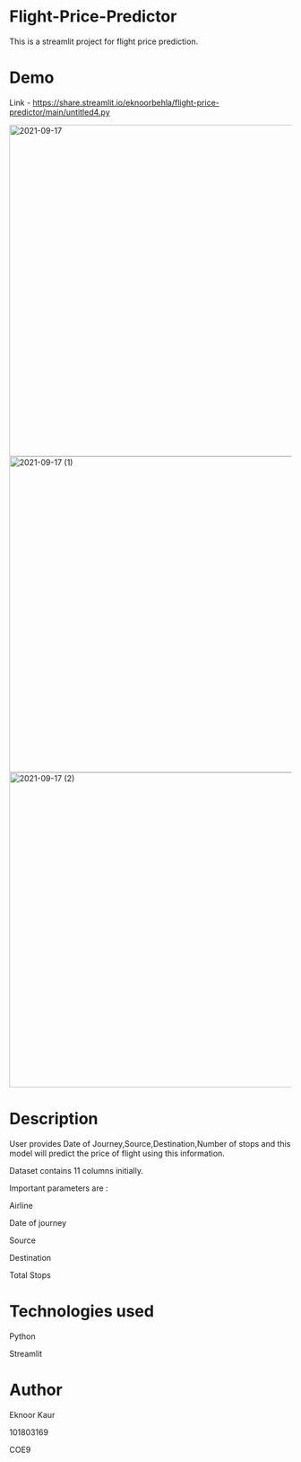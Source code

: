 # Flight-Price-Predictor
This is a streamlit project for flight price prediction.

# Demo 
Link - https://share.streamlit.io/eknoorbehla/flight-price-predictor/main/untitled4.py

<img width="591" alt="2021-09-17" src="https://user-images.githubusercontent.com/68049068/133733300-708f57cb-9fb6-42d7-94be-8fce2e62c53b.png">
<img width="563" alt="2021-09-17 (1)" src="https://user-images.githubusercontent.com/68049068/133733306-b54c3f68-2cdd-40ec-946e-a1c3873e7766.png">
<img width="561" alt="2021-09-17 (2)" src="https://user-images.githubusercontent.com/68049068/133733312-b4c2e535-fe3d-415b-b39f-0c1059c2e57a.png">

# Description
User provides Date of Journey,Source,Destination,Number of stops and this model will predict the price of flight using this information.

Dataset contains 11 columns initially.

Important parameters are : 

Airline

Date of journey

Source

Destination

Total Stops

# Technologies used
Python

Streamlit

# Author 
Eknoor Kaur

101803169

COE9
